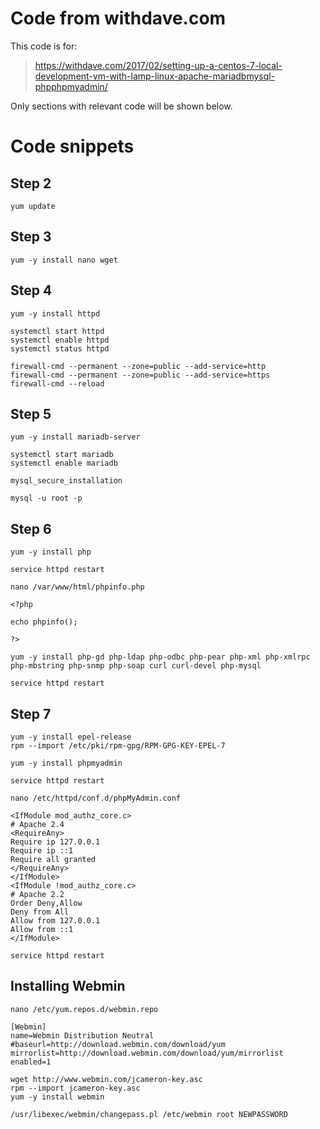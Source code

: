 # Code from withdave.com
This code is for:
> https://withdave.com/2017/02/setting-up-a-centos-7-local-development-vm-with-lamp-linux-apache-mariadbmysql-phpphpmyadmin/

Only sections with relevant code will be shown below.

# Code snippets

## Step 2

```
yum update
```

## Step 3

```
yum -y install nano wget
```

## Step 4

```
yum -y install httpd
```

```
systemctl start httpd
systemctl enable httpd
systemctl status httpd
```

```
firewall-cmd --permanent --zone=public --add-service=http
firewall-cmd --permanent --zone=public --add-service=https
firewall-cmd --reload
```

## Step 5

```
yum -y install mariadb-server
```

```
systemctl start mariadb
systemctl enable mariadb
```

```
mysql_secure_installation
```

```
mysql -u root -p
```

## Step 6

```
yum -y install php
```

```
service httpd restart
```

```
nano /var/www/html/phpinfo.php
```

```
<?php

echo phpinfo();

?>
```

```
yum -y install php-gd php-ldap php-odbc php-pear php-xml php-xmlrpc php-mbstring php-snmp php-soap curl curl-devel php-mysql
```

```
service httpd restart
```

## Step 7

```
yum -y install epel-release
rpm --import /etc/pki/rpm-gpg/RPM-GPG-KEY-EPEL-7
```

```
yum -y install phpmyadmin
```

```
service httpd restart
```

```
nano /etc/httpd/conf.d/phpMyAdmin.conf
```

```
<IfModule mod_authz_core.c>
# Apache 2.4
<RequireAny>
Require ip 127.0.0.1
Require ip ::1
Require all granted
</RequireAny>
</IfModule>
<IfModule !mod_authz_core.c>
# Apache 2.2
Order Deny,Allow
Deny from All
Allow from 127.0.0.1
Allow from ::1
</IfModule>
```

```
service httpd restart
```

## Installing Webmin

```
nano /etc/yum.repos.d/webmin.repo
```

```
[Webmin]
name=Webmin Distribution Neutral
#baseurl=http://download.webmin.com/download/yum
mirrorlist=http://download.webmin.com/download/yum/mirrorlist
enabled=1
```

```
wget http://www.webmin.com/jcameron-key.asc
rpm --import jcameron-key.asc
yum -y install webmin
```

```
/usr/libexec/webmin/changepass.pl /etc/webmin root NEWPASSWORD
```
